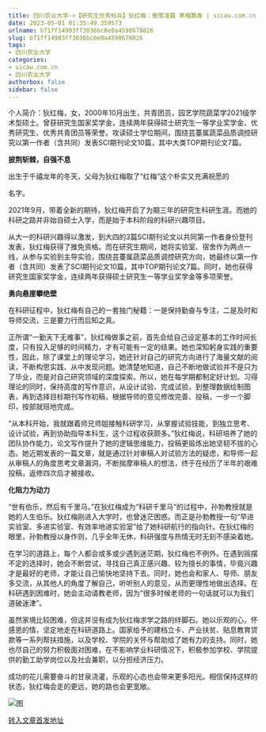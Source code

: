 ```yaml
---
title: 四川农业大学->【研究生优秀标兵】狄红梅：傲雪凌霜 寒梅飘香 | sicau.com.cn
date: 2023-05-01 01:35:49.359573
urlname: b71ff14903ff3036bc0e0a4598678026
slug: b71ff14903ff3036bc0e0a4598678026
tags: 
- 四川农业大学
categories:
- sicau.com.cn
- 四川农业大学
authorbox: false
sidebar: false
---
```

个人简介：狄红梅，女，2000年10月出生，共青团员，园艺学院蔬菜学2021级学术型硕士。曾获研究生国家奖学金，连续两年获得硕士研究生一等学业奖学金、优秀研究生、优秀共青团员等荣誉。攻读硕士学位期间，围绕芸薹属蔬菜品质调控研究以第一作者（含共同）发表SCI期刊论文10篇，其中大类TOP期刊论文7篇。

**披荆斩棘，自强不息**

出生于千禧龙年的冬天，父母为狄红梅取了“红梅”这个朴实又充满祝愿的
<!--more-->
名字。

2021年9月，带着全新的期待，狄红梅开启了为期三年的研究生科研生涯。而她的科研之路并非始自硕士入学，而是始于本科阶段的科研兴趣项目。

从大一的科研兴趣得以激发，到大四的3篇SCI期刊论文以共同第一作者身份登刊发表，狄红梅获得了推免资格。而在研究生期间，她将实验室、宿舍作为两点一线，从参与实验到主导实验，围绕芸薹属蔬菜品质调控研究方向，她最终以第一作者（含共同）发表了SCI期刊论文10篇，其中TOP期刊论文7篇。同时，她也获得研究生国家奖学金，连续两年获得硕士研究生一等学业奖学金等多项荣誉。

**勇向悬崖攀绝壁**

在科研征程中，狄红梅有自己的一套独门秘籍：一是保持勤奋与专注，二是及时和导师交流，三是要力行而后知之真。

正所谓“一勤天下无难事”，狄红梅做事之前，首先会给自己设定基本的工作时间长度，只有投入足够的时间精力，才有可能有一定的结果。她也深知躬身实践的重要性，因此，除了课堂上的理论学习，她还针对自己的研究方向进行了海量文献的阅读，不断构思实践、从中发现问题。她清楚地知道，自己不断地做试验并不是只为了毕业，而是对自己研究领域的深度探索。所以，她在每学期都制定好计划。习得理论的同时，保持高度的写作意识，从设计试验、完成试验，到整理数据绘制图表，再到选择目标期刊写作初稿，根据导师的意见修改完善、投稿，一步一个脚印，按部就班地完成。

“从本科开始，我就跟着师兄师姐接触科研学习，从掌握试验技能，到独立思考、设计试验，再到协助指导本科生，这个过程收获颇多。”狄红梅说，科研培养了她的团队协作能力，论文写作提升了她的逻辑思维能力，投稿更锻炼出她坚韧不拔的心态。她近期发表的一篇文章，就是通过针对审稿人对试验方法的疑虑，和导师一起从审稿人的角度思考文章漏洞，不断揣摩审稿人的想法，终于在经历了半年的艰难投稿，返修四次后才被接收。

**化阻力为动力**

“世有伯乐，然后有千里马。”在狄红梅成为“科研千里马”的过程中，孙勃教授就是她的人生伯乐。狄红梅刚进入大学时，也曾迷茫困惑。而正是孙勃教授一句“早进实验室、多进实验室、有效率地进实验室”给了她科研航行的指向针。在狄红梅的眼里，孙勃教授以身作则，几乎全年无休，科研强度与热情无时无刻不感染着她。

在学习的道路上，每个人都会或多或少遇到迷茫期，狄红梅也不例外。在遇到摇摆不定的选择时，她会不断尝试，寻找自己真正感兴趣、较为擅长的事情，毕竟兴趣才是最好的老师，才能让自己愉快地坚持下去。同时，她也会和家人、导师、朋友多交流，从其他人的角度了解自己，听听别人的意见，从而更理性地做出选择。在科研遇到困难时，她会主动请教老师，因为“很多时候老师的一句话就可以为我们道破迷津”。

虽然家境比较困难，但这并没有成为狄红梅求学之路的绊脚石。她以乐观的心，怀感恩的情，坚定地走在科研道路上。国家给予的建档立卡、产业扶贫、贴息教育贷款等一系列帮扶措施，以及学校、学院的关怀与帮助给了她有力的支持。同时，她也尽自己的努力积极面对困难，在不影响学业科研情况下，积极参加学校、学院提供的勤工助学岗位以及社会兼职，以分担经济压力。

成功的花儿需要奋斗的甘泉浇灌，乐观的心态也会带来更多阳光。相信保持这样的状态，狄红梅会走的更远，她的路也会更宽敞。

![图](https://news.sicau.edu.cn/__local/1/DE/BE/74D253A59F2BFA92E53013606F0_9AE9429D_29A11B.png)

[转入文章首发地址](https://news.sicau.edu.cn/info/1078/72037.htm)